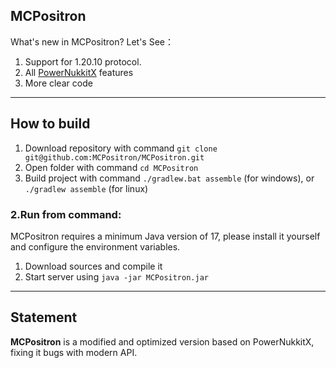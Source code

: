 MCPositron
---

What's new in MCPositron? Let's See：

1. Support for 1.20.10 protocol.
2. All [PowerNukkitX](https://github.com/PowerNukkitX/PowerNukkitX) features
3. More clear code

---

## How to build

1. Download repository with command `git clone git@github.com:MCPositron/MCPositron.git`
2. Open folder with command `cd MCPositron`
3. Build project with command `./gradlew.bat assemble` (for windows), or `./gradlew assemble` (for linux)

### 2.Run from command:

MCPositron requires a minimum Java version of 17, please install it yourself and configure the environment
variables.

1. Download sources and compile it
2. Start server using `java -jar MCPositron.jar`

---

Statement
---

**MCPositron** is a modified and optimized version based on PowerNukkitX, fixing it bugs with modern API.
